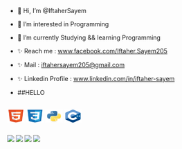 - 👋 Hi, I’m @IftaherSayem
- 👀 I’m interested in Programming
- 🌱 I’m currently Studying && learning Programming
- ✨ Reach me : www.facebook.com/Iftaher.Sayem205
- ✨ Mail : iftahersayem205@gmail.com
- ✨ Linkedin Profile : www.linkedin.com/in/iftaher-sayem

- ##HELLO

<div style="display: inline_block"><br>
  <img align="center" alt="Rafa-HTML" height="30" width="40" src="https://raw.githubusercontent.com/devicons/devicon/master/icons/html5/html5-original.svg">
  <img align="center" alt="Rafa-CSS" height="30" width="40" src="https://raw.githubusercontent.com/devicons/devicon/master/icons/css3/css3-original.svg">
  <img align="center" alt="Rafa-Python" height="30" width="40" src="https://raw.githubusercontent.com/devicons/devicon/master/icons/python/python-original.svg">
  <img align="center" alt="Rafa-Csharp" height="30" width="40" src="https://raw.githubusercontent.com/devicons/devicon/master/icons/cplusplus/cplusplus-original.svg">
</div>
  
  ##
 
<div> 
  <a href="https://www.linkedin.com/in/iftaher-sayem" target="_blank"><img src="https://img.shields.io/badge/-LinkedIn-%230077B5?style=for-the-badge&logo=linkedin&logoColor=white" target="_blank"></a>
  <a href = "mailto:iftahersayem205@gmail.com"><img src="https://img.shields.io/badge/-Gmail-%23333?style=for-the-badge&logo=gmail&logoColor=white" target="_blank"></a>
  <a href="https://x.com/IftaherSayem?t=sqkUXr1CJtpAo_LIwMF3Kw&s=09" target="_blank"><img src="https://img.shields.io/badge/-Twitter-%23333?style=for-the-badge&logo=Twitter&logoColor=white" target="_blank"></a>
  <a href="https://facebook.com/Iftaher.Sayem205" target="_blank"><img src="https://img.shields.io/badge/-Facebook-%23E4405F?style=for-the-badge&logo=facebook&logoColor=white" target="_blank"></a> 
  
</div>

<!---
IftaherSayem/IftaherSayem is a ✨ special ✨ repository because its `README.md` (this file) appears on your GitHub profile.
You can click the Preview link to take a look at your changes.
--->
